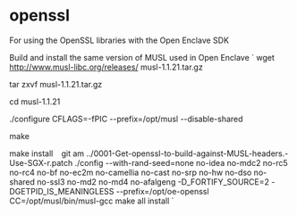 # openssl
For using the OpenSSL libraries with the Open Enclave SDK

Build and install the same version of MUSL used in Open Enclave
`
wget http://www.musl-libc.org/releases/ musl-1.1.21.tar.gz

tar zxvf musl-1.1.21.tar.gz

cd musl-1.1.21

./configure CFLAGS=-fPIC --prefix=/opt/musl --disable-shared

make

make install
`
`
git am  ../0001-Get-openssl-to-build-against-MUSL-headers.-Use-SGX-r.patch
./config --with-rand-seed=none no-idea no-mdc2 no-rc5 no-rc4 no-bf no-ec2m no-camellia no-cast no-srp no-hw no-dso no-shared no-ssl3 no-md2 no-md4 no-afalgeng -D_FORTIFY_SOURCE=2 -DGETPID_IS_MEANINGLESS --prefix=/opt/oe-openssl CC=/opt/musl/bin/musl-gcc
make all install
`
